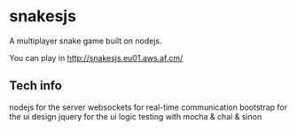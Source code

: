 snakesjs
========

A multiplayer snake game built on nodejs.

You can play in http://snakesjs.eu01.aws.af.cm/

Tech info
---------
nodejs for the server
websockets for real-time communication
bootstrap for the ui design
jquery for the ui logic
testing with mocha & chai & sinon